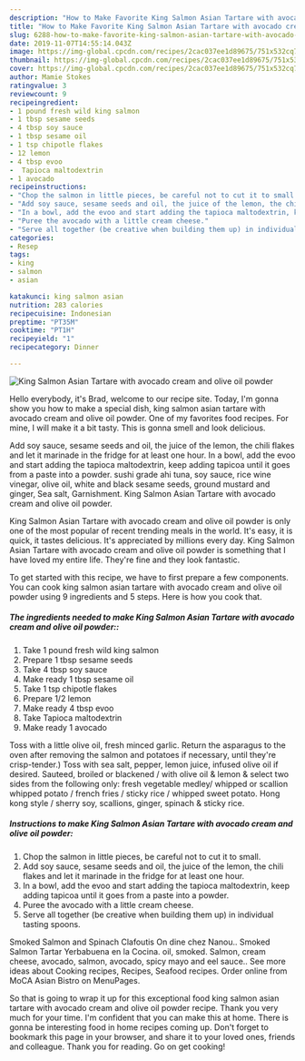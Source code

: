 ```yaml
---
description: "How to Make Favorite King Salmon Asian Tartare with avocado cream and olive oil powder"
title: "How to Make Favorite King Salmon Asian Tartare with avocado cream and olive oil powder"
slug: 6288-how-to-make-favorite-king-salmon-asian-tartare-with-avocado-cream-and-olive-oil-powder
date: 2019-11-07T14:55:14.043Z
image: https://img-global.cpcdn.com/recipes/2cac037ee1d89675/751x532cq70/king-salmon-asian-tartare-with-avocado-cream-and-olive-oil-powder-recipe-main-photo.jpg
thumbnail: https://img-global.cpcdn.com/recipes/2cac037ee1d89675/751x532cq70/king-salmon-asian-tartare-with-avocado-cream-and-olive-oil-powder-recipe-main-photo.jpg
cover: https://img-global.cpcdn.com/recipes/2cac037ee1d89675/751x532cq70/king-salmon-asian-tartare-with-avocado-cream-and-olive-oil-powder-recipe-main-photo.jpg
author: Mamie Stokes
ratingvalue: 3
reviewcount: 9
recipeingredient:
- 1 pound fresh wild king salmon
- 1 tbsp sesame seeds
- 4 tbsp soy sauce
- 1 tbsp sesame oil
- 1 tsp chipotle flakes
- 12 lemon
- 4 tbsp evoo
-  Tapioca maltodextrin
- 1 avocado
recipeinstructions:
- "Chop the salmon in little pieces, be careful not to cut it to small."
- "Add soy sauce, sesame seeds and oil, the juice of the lemon, the chili flakes and let it marinade in the fridge for at least one hour."
- "In a bowl, add the evoo and start adding the tapioca maltodextrin, keep adding tapicoa until it goes from a paste into a powder."
- "Puree the avocado with a little cream cheese."
- "Serve all together (be creative when building them up) in individual tasting spoons."
categories:
- Resep
tags:
- king
- salmon
- asian

katakunci: king salmon asian
nutrition: 283 calories
recipecuisine: Indonesian
preptime: "PT35M"
cooktime: "PT1H"
recipeyield: "1"
recipecategory: Dinner

---
```



![King Salmon Asian Tartare with avocado cream and olive oil powder](https://img-global.cpcdn.com/recipes/2cac037ee1d89675/751x532cq70/king-salmon-asian-tartare-with-avocado-cream-and-olive-oil-powder-recipe-main-photo.jpg)

Hello everybody, it's Brad, welcome to our recipe site. Today, I'm gonna show you how to make a special dish, king salmon asian tartare with avocado cream and olive oil powder. One of my favorites food recipes. For mine, I will make it a bit tasty. This is gonna smell and look delicious.

Add soy sauce, sesame seeds and oil, the juice of the lemon, the chili flakes and let it marinade in the fridge for at least one hour. In a bowl, add the evoo and start adding the tapioca maltodextrin, keep adding tapicoa until it goes from a paste into a powder. sushi grade ahi tuna, soy sauce, rice wine vinegar, olive oil, white and black sesame seeds, ground mustard and ginger, Sea salt, Garnishment. King Salmon Asian Tartare with avocado cream and olive oil powder.

King Salmon Asian Tartare with avocado cream and olive oil powder is only one of the most popular of recent trending meals in the world. It's easy, it is quick, it tastes delicious. It's appreciated by millions every day. King Salmon Asian Tartare with avocado cream and olive oil powder is something that I have loved my entire life. They're fine and they look fantastic.


To get started with this recipe, we have to first prepare a few components. You can cook king salmon asian tartare with avocado cream and olive oil powder using 9 ingredients and 5 steps. Here is how you cook that.

##### The ingredients needed to make King Salmon Asian Tartare with avocado cream and olive oil powder::

1. Take 1 pound fresh wild king salmon
1. Prepare 1 tbsp sesame seeds
1. Take 4 tbsp soy sauce
1. Make ready 1 tbsp sesame oil
1. Take 1 tsp chipotle flakes
1. Prepare 1/2 lemon
1. Make ready 4 tbsp evoo
1. Take  Tapioca maltodextrin
1. Make ready 1 avocado


Toss with a little olive oil, fresh minced garlic. Return the asparagus to the oven after removing the salmon and potatoes if necessary, until they&#39;re crisp-tender.) Toss with sea salt, pepper, lemon juice, infused olive oil if desired. Sauteed, broiled or blackened / with olive oil &amp; lemon &amp; select two sides from the following only: fresh vegetable medley/ whipped or scallion whipped potato / french fries / sticky rice / whipped sweet potato. Hong kong style / sherry soy, scallions, ginger, spinach &amp; sticky rice. 

##### Instructions to make King Salmon Asian Tartare with avocado cream and olive oil powder:

1. Chop the salmon in little pieces, be careful not to cut it to small.
1. Add soy sauce, sesame seeds and oil, the juice of the lemon, the chili flakes and let it marinade in the fridge for at least one hour.
1. In a bowl, add the evoo and start adding the tapioca maltodextrin, keep adding tapicoa until it goes from a paste into a powder.
1. Puree the avocado with a little cream cheese.
1. Serve all together (be creative when building them up) in individual tasting spoons.


Smoked Salmon and Spinach Clafoutis On dine chez Nanou.. Smoked Salmon Tartar Yerbabuena en la Cocina. oil, smoked. Salmon, cream cheese, avocado, salmon, avocado, spicy mayo and eel sauce.. See more ideas about Cooking recipes, Recipes, Seafood recipes. Order online from MoCA Asian Bistro on MenuPages. 

So that is going to wrap it up for this exceptional food king salmon asian tartare with avocado cream and olive oil powder recipe. Thank you very much for your time. I'm confident that you can make this at home. There is gonna be interesting food in home recipes coming up. Don't forget to bookmark this page in your browser, and share it to your loved ones, friends and colleague. Thank you for reading. Go on get cooking!
